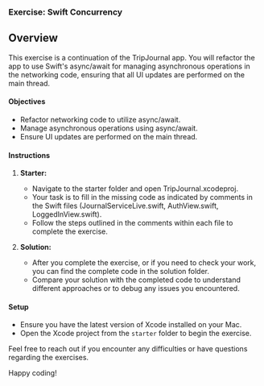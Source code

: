 ### Exercise: Swift Concurrency

## Overview

This exercise is a continuation of the TripJournal app. You will refactor the app to use Swift's async/await for managing asynchronous operations in the networking code, ensuring that all UI updates are performed on the main thread.

#### Objectives
- Refactor networking code to utilize async/await.
- Manage asynchronous operations using async/await.
- Ensure UI updates are performed on the main thread.

#### Instructions

1. **Starter:**
   - Navigate to the starter folder and open TripJournal.xcodeproj.
   - Your task is to fill in the missing code as indicated by comments in the Swift files (JournalServiceLive.swift, AuthView.swift, LoggedInView.swift).
   - Follow the steps outlined in the comments within each file to complete the exercise.


2. **Solution:**
   - After you complete the exercise, or if you need to check your work, you can find the complete code in the solution folder.
   - Compare your solution with the completed code to understand different approaches or to debug any issues you encountered.

#### Setup
- Ensure you have the latest version of Xcode installed on your Mac.
- Open the Xcode project from the `starter` folder to begin the exercise.


Feel free to reach out if you encounter any difficulties or have questions regarding the exercises.

Happy coding!
